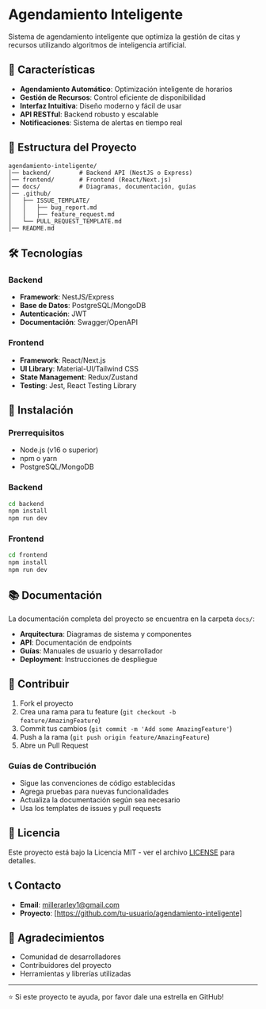 # Agendamiento Inteligente

Sistema de agendamiento inteligente que optimiza la gestión de citas y recursos utilizando algoritmos de inteligencia artificial.

## 🚀 Características

- **Agendamiento Automático**: Optimización inteligente de horarios
- **Gestión de Recursos**: Control eficiente de disponibilidad
- **Interfaz Intuitiva**: Diseño moderno y fácil de usar
- **API RESTful**: Backend robusto y escalable
- **Notificaciones**: Sistema de alertas en tiempo real

## 📁 Estructura del Proyecto

```
agendamiento-inteligente/
│── backend/        # Backend API (NestJS o Express)
│── frontend/       # Frontend (React/Next.js)
│── docs/           # Diagramas, documentación, guías
│── .github/
│   ├── ISSUE_TEMPLATE/
│   │   ├── bug_report.md
│   │   ├── feature_request.md
│   └── PULL_REQUEST_TEMPLATE.md
│── README.md
```

## 🛠️ Tecnologías

### Backend
- **Framework**: NestJS/Express
- **Base de Datos**: PostgreSQL/MongoDB
- **Autenticación**: JWT
- **Documentación**: Swagger/OpenAPI

### Frontend
- **Framework**: React/Next.js
- **UI Library**: Material-UI/Tailwind CSS
- **State Management**: Redux/Zustand
- **Testing**: Jest, React Testing Library

## 🚀 Instalación

### Prerrequisitos
- Node.js (v16 o superior)
- npm o yarn
- PostgreSQL/MongoDB

### Backend
```bash
cd backend
npm install
npm run dev
```

### Frontend
```bash
cd frontend
npm install
npm run dev
```

## 📚 Documentación

La documentación completa del proyecto se encuentra en la carpeta `docs/`:

- **Arquitectura**: Diagramas de sistema y componentes
- **API**: Documentación de endpoints
- **Guías**: Manuales de usuario y desarrollador
- **Deployment**: Instrucciones de despliegue

## 🤝 Contribuir

1. Fork el proyecto
2. Crea una rama para tu feature (`git checkout -b feature/AmazingFeature`)
3. Commit tus cambios (`git commit -m 'Add some AmazingFeature'`)
4. Push a la rama (`git push origin feature/AmazingFeature`)
5. Abre un Pull Request

### Guías de Contribución

- Sigue las convenciones de código establecidas
- Agrega pruebas para nuevas funcionalidades
- Actualiza la documentación según sea necesario
- Usa los templates de issues y pull requests

## 📝 Licencia

Este proyecto está bajo la Licencia MIT - ver el archivo [LICENSE](LICENSE) para detalles.

## 📞 Contacto

- **Email**: millerarley1@gmail.com
- **Proyecto**: [https://github.com/tu-usuario/agendamiento-inteligente]

## 🙏 Agradecimientos

- Comunidad de desarrolladores
- Contribuidores del proyecto
- Herramientas y librerías utilizadas

---

⭐ Si este proyecto te ayuda, por favor dale una estrella en GitHub! 
